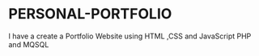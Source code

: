 # PERSONAL-PORTFOLIO
I have a create a Portfolio Website using HTML ,CSS and JavaScript PHP and MQSQL
